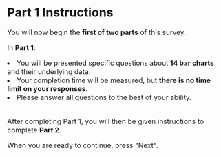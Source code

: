# Part 1 Instructions

<div style="font-size: 16px; margin: auto;max-width: 900px">

<p>You will now begin the <strong>first of two parts</strong> of this survey.</p>
<p>In <strong>Part 1</strong>:</p>
<li>You will be presented specific questions about <strong>14 bar charts</strong> and their underlying data.</li>
<li>Your completion time will be measured, but <strong>there is no time limit on your responses</strong>.</li>
<li>Please answer all questions to the best of your ability.</li>
<br>
<p>After completing Part 1, you will then be given instructions to complete <strong>Part 2</strong>.</p>
<p>When you are ready to continue, press "Next".</p>

</div>